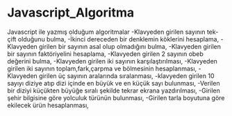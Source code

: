 # Javascript_Algoritma
Javascript ile yazmış olduğum algoritmalar
-Klavyeden girilen sayının tek-çift olduğunu bulma,
-İkinci dereceden bir denklemin köklerini hesaplama,
-Klavyeden girilen bir sayının asal olup olmadığını bulma,
-Klavyeden girilen bir sayının faktöriyelini hesaplama,
-Klavyeden girilen 2 sayının obeb değerini bulma,
-Klavyeden girilen iki sayının karşılaştırılması,
-Klavyeden girilen iki sayının toplam,fark,çarpma ve bölmesinin hesaplanması,
-Klavyeden girilen üç sayının aralarında sıralanması,
-klavyeden girilen 10 sayıyı diziye atıp dizi içinde en büyük ve en küçük sayı bulunması,
-Verilen bir diziyi küçükten büyüğe sıralı şekilde tekrar ekrana yazdırılması,
-Girilen şehir bilgisine göre yolculuk türünün bulunması,
-Girilen tarla boyutuna göre ekilecek ürün hesaplanması,
